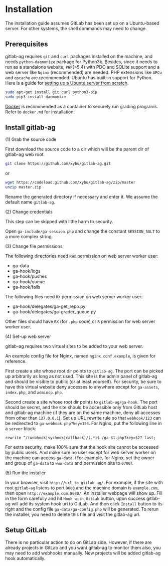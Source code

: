 # Installation

The installation guide assumes GitLab has been set up on a Ubuntu-based server.
For other systems, the shell commands may need to change.

## Prerequisites

gitlab-ag requires `git` and `curl` packages installed on the machine, and needs
`python-daemonize` package for Python3k. Besides, since it needs to run as a 
standalone website, `PHP`(>5.4) with PDO and SQLite support and a web server 
like `Nginx` (recommended) are needed. PHP extensions like `APCu` and `opcache`
are recommended. Ubuntu has built-in support for Python.
Here is a guide for [setting up a Ubuntu server from scratch](http://xybu.me/setting-up-a-ubuntu-server/).

```bash
sudo apt-get install git curl python3-pip
sudo pip3 install daemonize
```

[Docker](http://docker.com/) is recommended as a container to securely run 
grading programs. Refer to `docker.md` for installation.

## Install gitlab-ag

(1) Grab the source code

First download the source code to a dir which will be the parent dir of gitlab-ag 
web root.

```bash
git clone https://github.com/xybu/gitlab-ag.git
```
or
```bash
wget https://codeload.github.com/xybu/gitlab-ag/zip/master
unzip master.zip
```

Rename the generated directory if necessary and enter it. We assume the 
default name `gitlab-ag`.

(2) Change credentials

This step can be skipped with little harm to security.

Open `ga-include/ga-session.php` and change the constant `SESSION_SALT` to 
a more complex string.

(3) Change file permissions

The following directories need `RWX` permission on web server worker user:

 * ga-data
 * ga-hook/logs
 * ga-hook/pushes
 * ga-hook/queue
 * ga-hook/fails

The following files need `RX` permission on web server worker user:

 * ga-hook/delegates/ga-get_repo.py
 * ga-hook/delegates/ga-grader_queue.py

Other files should have `RX` (for `.php` code) or `R` permission for web server 
worker user.

(4) Set-up web server

gitlab-ag requires two virtual sites to be added to your web server.

An example config file for Nginx, named `nginx.conf.example`, is given for reference.

First create a site whose root dir points to `gitlab-ag`. The port can be picked 
up arbitrarily as long as not used. This site is the admin panel of gitlab-ag and 
should be visible to public (or at least yourself). For security, be sure to have 
this virtual website deny accesses to anywhere except for `ga-assets`, `index.php`,
and `admincp.php`.

Second create a site whose root dir points to `gitlab-ag/ga-hook`. The port should 
be secret, and the site should be accessible only from GitLab host and gitlab-ag
machine (if they are on the same machine, deny all accesses from other than 
`127.0.0.1`). Set up URL rewrite rule so that `webhook/123` can be redirected to `ga-webhook.php?key=123`. For Nginx, put the following line in a `server` block:

```
rewrite ^/(webhook|syshook|callback)/(.*)$ /ga-$1.php?key=$2? last;
```

For extra security, make 100% sure that the hook site cannot be accessed by 
public users. And make sure no user except for web server worker on the machine can access `ga-data`. (For example, for Nginx, set the owner and group of `ga-data` to `www-data` and 
permission bits to `0700`).

(5) Run the installer

In your browser, visit `http://url_to_gitlab_ag/`. For example, if the site with root 
`gitlab-ag` listens to port `8080` and the machine domain is `example.com`, then open 
`http://example.com:8080/`. An installer webpage will show up. Fill in the form carefully
and hit `Hook with GitLab` button, upon success gitlab-ag will add its system hook url 
to GitLab. And then click `Install` button to its right and the config file 
`ga-data/ga-config.php` will be generated. To rerun the installer, you need to delete this 
file and visit the gitlab-ag url.


## Setup GitLab

There is no particular action to do on GitLab side. However, if there are already projects
in GitLab and you want gitlab-ag to monitor them also, you may need to add webhooks manually.
New projects will be added gitlab-ag hook automatically.
